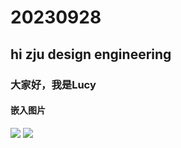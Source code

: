 # 20230928
## hi zju design engineering
### 大家好，我是Lucy
#### 嵌入图片
![](IJ.pbg)
![](https://shijuepi.com/uploads/allimg/201207/1-20120G54531.jpg)
